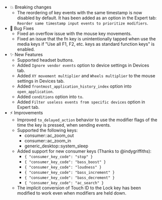 -   💥 Breaking changes
    -   The reordering of key events with the same timestamp is now disabled by default.
        It has been added as an option in the Expert tab: `Reorder same timestamp input events to prioritize modifiers`.
-   🐛 Bug Fixes
    -   Fixed an overflow issue with the mouse key movements.
    -   Fixed an issue that the fn key is unintentionally tapped when use the media keys if "Use all F1, F2, etc. keys as standard function keys" is enabled.
-   ✨ New Features
    -   Supported headset buttons.
    -   Added `Ignore vendor events` option to device settings in Devices tab.
    -   Added `XY movement multiplier` and `Wheels multiplier` to the mouse settings in Devices tab.
    -   Added `frontmost_application_history_index` option into `open_application`.
    -   Added `conditions` option into `to`.
    -   Added `Filter useless events from specific devices` option in Expert tab.
-   ⚡️ Improvements
    -   Improved `to_delayed_action` behavior to use the modifier flags of the time the key is pressed, when sending events.
    -   Supported the following keys:
        -   consumer::ac_zoom_out
        -   consumer::ac_zoom_in
        -   generic_desktop::system_sleep
    -   Added support for new consumer keys (Thanks to @indygriffiths):
        -   `{ "consumer_key_code": "stop" }`
        -   `{ "consumer_key_code": "bass_boost" }`
        -   `{ "consumer_key_code": "loudness" }`
        -   `{ "consumer_key_code": "bass_increment" }`
        -   `{ "consumer_key_code": "bass_decrement" }`
        -   `{ "consumer_key_code": "ac_search" }`
    -   The implicit conversion of Touch ID to the Lock key has been modified to work even when modifiers are held down.
